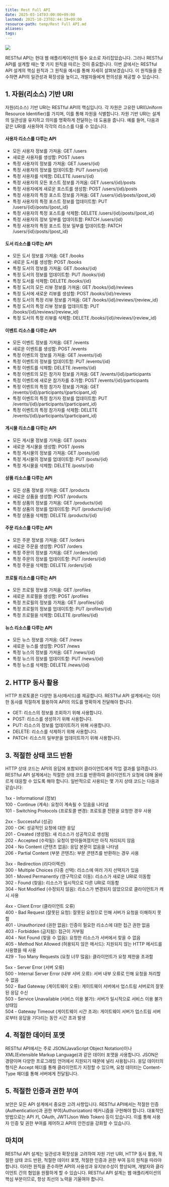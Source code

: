 ```yaml
---
title: Rest Full API
date: 2025-03-14T03:00:00+09:00
lastmod: 2025-10-23T02:44:19+09:00
resource-path: temp/Rest Full API.md
aliases: 
tags: 
---
```

![](../08.media/20250314030577.png)


RESTful API는 현대 웹 애플리케이션의 필수 요소로 자리잡았습니다. 그러나 RESTful API를 설계할 때는 몇 가지 원칙을 따르는 것이 중요합니다. 이번 글에서는 RESTful API 설계의 핵심 원칙과 그 원칙을 예시를 통해 자세히 살펴보겠습니다. 이 원칙들을 준수하면 API의 일관성과 확장성을 높이고, 개발자들에게 편의성을 제공할 수 있습니다.

  

## 1. 자원(리소스) 기반 URI

자원(리소스) 기반 URI는 RESTful API의 핵심입니다. 각 자원은 고유한 URI(Uniform Resource Identifier)를 가지며, 이를 통해 자원을 식별합니다. 자원 기반 URI는 설계의 일관성을 유지하고 의미를 명확하게 전달하는 데 도움을 줍니다. 예를 들어, 다음과 같은 URI를 사용하여 각각의 리소스를 다룰 수 있습니다.

#### **사용자 리소스를 다루는 API**

- 모든 사용자 정보를 가져옴: GET /users
- 새로운 사용자를 생성함: POST /users
- 특정 사용자의 정보를 가져옴: GET /users/{id}
- 특정 사용자의 정보를 업데이트함: PUT /users/{id}
- 특정 사용자를 삭제함: DELETE /users/{id}
- 특정 사용자의 모든 포스트 정보를 가져옴: GET /users/{id}/posts
- 특정 사용자에게 새로운 포스트를 생성함: POST /users/{id}/posts
- 특정 사용자의 특정 포스트 정보를 가져옴: GET /users/{id}/posts/{post_id}
- 특정 사용자의 특정 포스트 정보를 업데이트함: PUT /users/{id}/posts/{post_id}
- 특정 사용자의 특정 포스트를 삭제함: DELETE /users/{id}/posts/{post_id}
- 특정 사용자의 정보 일부를 업데이트함: PATCH /users/{id}
- 특정 사용자의 특정 포스트 정보 일부를 업데이트함: PATCH /users/{id}/posts/{post_id}

#### **도서 리소스를 다루는 API**

- 모든 도서 정보를 가져옴: GET /books
- 새로운 도서를 생성함: POST /books
- 특정 도서의 정보를 가져옴: GET /books/{id}
- 특정 도서의 정보를 업데이트함: PUT /books/{id}
- 특정 도서를 삭제함: DELETE /books/{id}
- 특정 도서의 모든 리뷰 정보를 가져옴: GET /books/{id}/reviews
- 특정 도서에 새로운 리뷰를 생성함: POST /books/{id}/reviews
- 특정 도서의 특정 리뷰 정보를 가져옴: GET /books/{id}/reviews/{review_id}
- 특정 도서의 특정 리뷰 정보를 업데이트함: PUT /books/{id}/reviews/{review_id}
- 특정 도서의 특정 리뷰를 삭제함: DELETE /books/{id}/reviews/{review_id}

#### **이벤트 리소스를 다루는 API**

- 모든 이벤트 정보를 가져옴: GET /events
- 새로운 이벤트를 생성함: POST /events
- 특정 이벤트의 정보를 가져옴: GET /events/{id}
- 특정 이벤트의 정보를 업데이트함: PUT /events/{id}
- 특정 이벤트를 삭제함: DELETE /events/{id}
- 특정 이벤트의 모든 참가자 정보를 가져옴: GET /events/{id}/participants
- 특정 이벤트에 새로운 참가자를 추가함: POST /events/{id}/participants
- 특정 이벤트의 특정 참가자 정보를 가져옴: GET /events/{id}/participants/{participant_id}
- 특정 이벤트의 특정 참가자 정보를 업데이트함: PUT /events/{id}/participants/{participant_id}
- 특정 이벤트의 특정 참가자를 삭제함: DELETE /events/{id}/participants/{participant_id}

#### **게시물 리소스를 다루는 API**

- 모든 게시물 정보를 가져옴: GET /posts
- 새로운 게시물을 생성함: POST /posts
- 특정 게시물의 정보를 가져옴: GET /posts/{id}
- 특정 게시물의 정보를 업데이트함: PUT /posts/{id}
- 특정 게시물을 삭제함: DELETE /posts/{id}

#### **상품 리소스를 다루는 API**

- 모든 상품 정보를 가져옴: GET /products
- 새로운 상품을 생성함: POST /products
- 특정 상품의 정보를 가져옴: GET /products/{id}
- 특정 상품의 정보를 업데이트함: PUT /products/{id}
- 특정 상품을 삭제함: DELETE /products/{id}

#### **주문 리소스를 다루는 API**

- 모든 주문 정보를 가져옴: GET /orders
- 새로운 주문을 생성함: POST /orders
- 특정 주문의 정보를 가져옴: GET /orders/{id}
- 특정 주문의 정보를 업데이트함: PUT /orders/{id}
- 특정 주문을 삭제함: DELETE /orders/{id}

#### **프로필 리소스를 다루는 API**

- 모든 프로필 정보를 가져옴: GET /profiles
- 새로운 프로필을 생성함: POST /profiles
- 특정 프로필의 정보를 가져옴: GET /profiles/{id}
- 특정 프로필의 정보를 업데이트함: PUT /profiles/{id}
- 특정 프로필을 삭제함: DELETE /profiles/{id}

#### **뉴스 리소스를 다루는 API**

- 모든 뉴스 정보를 가져옴: GET /news
- 새로운 뉴스를 생성함: POST /news
- 특정 뉴스의 정보를 가져옴: GET /news/{id}
- 특정 뉴스의 정보를 업데이트함: PUT /news/{id}
- 특정 뉴스를 삭제함: DELETE /news/{id}

  

## 2. HTTP 동사 활용

HTTP 프로토콜은 다양한 동사(메서드)를 제공합니다. RESTful API 설계에서는 이러한 동사를 적절하게 활용하여 API의 의도를 명확하게 전달해야 합니다.

- GET: 리소스의 정보를 조회하기 위해 사용합니다.
- POST: 리소스를 생성하기 위해 사용합니다.
- PUT: 리소스의 정보를 업데이트하기 위해 사용합니다.
- DELETE: 리소스를 삭제하기 위해 사용합니다.
- PATCH: 리소스의 일부분을 업데이트하기 위해 사용합니다.

  

## 3. 적절한 상태 코드 반환

HTTP 상태 코드는 API의 응답에 포함되어 클라이언트에게 작업 결과를 알려줍니다. RESTful API 설계에서는 적절한 상태 코드를 반환하여 클라이언트가 요청에 대해 올바르게 대응할 수 있도록 해야 합니다. 일반적으로 사용되는 몇 가지 상태 코드는 다음과 같습니다:

1xx - Informational (정보)  
100 - Continue (계속): 요청이 계속될 수 있음을 나타냄  
101 - Switching Protocols (프로토콜 변경): 프로토콜 전환을 요청한 경우 사용

2xx - Successful (성공)  
200 - OK: 성공적인 요청에 대한 응답  
201 - Created (생성됨): 새 리소스가 성공적으로 생성됨  
202 - Accepted (수락됨): 요청이 받아들여졌지만 아직 처리되지 않음  
204 - No Content (콘텐츠 없음): 응답 본문이 없음을 나타냄  
206 - Partial Content (부분 콘텐츠): 부분 콘텐츠를 반환하는 경우 사용

3xx - Redirection (리다이렉션)  
300 - Multiple Choices (다중 선택): 리소스에 여러 가지 선택지가 있음  
301 - Moved Permanently (영구적으로 이동): 리소스가 새로운 URI로 이동함  
302 - Found (찾음): 리소스가 일시적으로 다른 URI로 이동함  
304 - Not Modified (수정되지 않음): 리소스가 변경되지 않았으므로 클라이언트가 캐시 사용

4xx - Client Error (클라이언트 오류)  
400 - Bad Request (잘못된 요청): 잘못된 요청으로 인해 서버가 요청을 이해하지 못함  
401 - Unauthorized (권한 없음): 인증이 필요한 리소스에 대한 접근 권한 없음  
403 - Forbidden (금지됨): 접근이 거부됨  
404 - Not Found (찾을 수 없음): 요청한 리소스가 서버에서 찾을 수 없음  
405 - Method Not Allowed (허용되지 않은 메서드): 지원되지 않는 HTTP 메서드를 사용했을 때 사용  
429 - Too Many Requests (요청 너무 많음): 클라이언트가 요청 제한을 초과함

5xx - Server Error (서버 오류)  
500 - Internal Server Error (내부 서버 오류): 서버 내부 오류로 인해 요청을 처리할 수 없음  
502 - Bad Gateway (게이트웨이 오류): 게이트웨이 서버에서 업스트림 서버로의 잘못된 응답 수신  
503 - Service Unavailable (서비스 이용 불가): 서버가 일시적으로 서비스 이용 불가 상태임  
504 - Gateway Timeout (게이트웨이 시간 초과): 게이트웨이 서버가 업스트림 서버로부터 응답을 기다리는 동안 시간 초과 발생

  

## 4. 적절한 데이터 포맷

RESTful API에서는 주로 JSON(JavaScript Object Notation)이나 XML(Extensible Markup Language)과 같은 데이터 포맷을 사용합니다. JSON은 경량이며 다양한 프로그래밍 언어에서 지원되기 때문에 널리 사용됩니다. 응답 데이터의 형식은 Accept 헤더를 통해 클라이언트가 지정할 수 있으며, 요청 데이터는 Content-Type 헤더를 통해 서버에게 전달됩니다.

  

## 5. 적절한 인증과 권한 부여

보안은 모든 API 설계에서 중요한 고려 사항입니다. RESTful API에서는 적절한 인증(Authentication)과 권한 부여(Authorization) 메커니즘을 구현해야 합니다. 대표적인 방법으로는 API 키, OAuth, JWT(Json Web Token) 등이 있습니다. 이를 통해 사용자 인증 및 권한 부여를 제어하고 API의 안전성을 강화할 수 있습니다.

  

## 마치며

RESTful API 설계는 일관성과 확장성을 고려하여 자원 기반 URI, HTTP 동사 활용, 적절한 상태 코드 반환, 적절한 데이터 포맷, 적절한 인증과 권한 부여 등의 원칙을 따라야 합니다. 이러한 원칙을 준수하면 API의 사용성과 유지보수성이 향상되며, 개발자와 클라이언트 간의 협업을 원활하게 할 수 있습니다. RESTful API 설계는 웹 애플리케이션의 핵심 부분이므로, 항상 최선의 노력을 기울여야 합니다.
